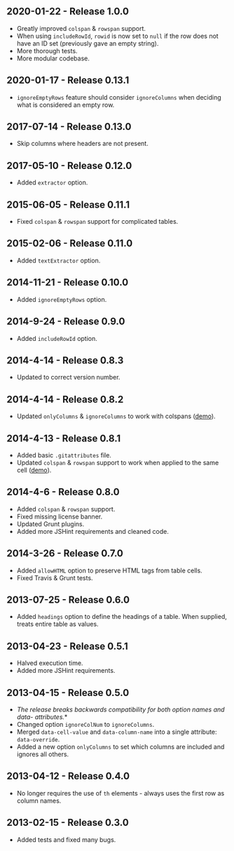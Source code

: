 ## 2020-01-22 - Release 1.0.0
* Greatly improved `colspan` & `rowspan` support.
* When using `includeRowId`, `rowid` is now set to `null` if the row does not have an ID set (previously gave an empty string).
* More thorough tests.
* More modular codebase.

## 2020-01-17 - Release 0.13.1
* `ignoreEmptyRows` feature should consider `ignoreColumns` when deciding what is considered an empty row.

## 2017-07-14 - Release 0.13.0
* Skip columns where headers are not present.

## 2017-05-10 - Release 0.12.0
* Added `extractor` option.

## 2015-06-05 - Release 0.11.1
* Fixed `colspan` & `rowspan` support for complicated tables.

## 2015-02-06 - Release 0.11.0
* Added `textExtractor` option.

## 2014-11-21 - Release 0.10.0
* Added `ignoreEmptyRows` option.

## 2014-9-24 - Release 0.9.0
* Added `includeRowId` option.

## 2014-4-14 - Release 0.8.3
* Updated to correct version number.

## 2014-4-14 - Release 0.8.2
* Updated `onlyColumns` & `ignoreColumns` to work with colspans ([demo](http://jsfiddle.net/Mottie/4E2L6/10/)).

## 2014-4-13 - Release 0.8.1
* Added basic `.gitattributes` file.
* Updated `colspan` & `rowspan` support to work when applied to the same cell ([demo](http://jsfiddle.net/Mottie/4E2L6/9/)).

## 2014-4-6 - Release 0.8.0
* Added `colspan` & `rowspan` support.
* Fixed missing license banner.
* Updated Grunt plugins.
* Added more JSHint requirements and cleaned code.

## 2014-3-26 - Release 0.7.0
* Added `allowHTML` option to preserve HTML tags from table cells.
* Fixed Travis & Grunt tests.

## 2013-07-25 - Release 0.6.0
* Added `headings` option to define the headings of a table. When supplied, treats entire table as values.

## 2013-04-23 - Release 0.5.1
* Halved execution time.
* Added more JSHint requirements.

## 2013-04-15 - Release 0.5.0
* **The release breaks backwards compatibility for both option names and data-* attributes.**
* Changed option `ignoreColNum` to `ignoreColumns`.
* Merged `data-cell-value` and `data-column-name` into a single attribute: `data-override`.
* Added a new option `onlyColumns` to set which columns are included and ignores all others.

## 2013-04-12 - Release 0.4.0
* No longer requires the use of `th` elements - always uses the first row as column names.

## 2013-02-15 - Release 0.3.0
* Added tests and fixed many bugs.
